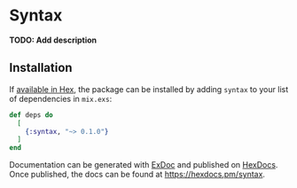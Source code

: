 # Syntax

**TODO: Add description**

## Installation

If [available in Hex](https://hex.pm/docs/publish), the package can be installed
by adding `syntax` to your list of dependencies in `mix.exs`:

```elixir
def deps do
  [
    {:syntax, "~> 0.1.0"}
  ]
end
```

Documentation can be generated with [ExDoc](https://github.com/elixir-lang/ex_doc)
and published on [HexDocs](https://hexdocs.pm). Once published, the docs can
be found at <https://hexdocs.pm/syntax>.

